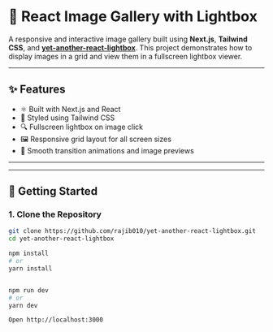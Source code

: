 # 📸 React Image Gallery with Lightbox

A responsive and interactive image gallery built using **Next.js**, **Tailwind CSS**, and **[yet-another-react-lightbox](https://github.com/igordanchenko/yet-another-react-lightbox)**. This project demonstrates how to display images in a grid and view them in a fullscreen lightbox viewer.

---

## ✨ Features

- ⚛️ Built with Next.js and React
- 🎨 Styled using Tailwind CSS
- 🔍 Fullscreen lightbox on image click
- 🖼️ Responsive grid layout for all screen sizes
- 🔄 Smooth transition animations and image previews

---


---

## 🚀 Getting Started

### 1. Clone the Repository

```bash
git clone https://github.com/rajib010/yet-another-react-lightbox.git
cd yet-another-react-lightbox

npm install
# or
yarn install


npm run dev
# or
yarn dev

Open http://localhost:3000



